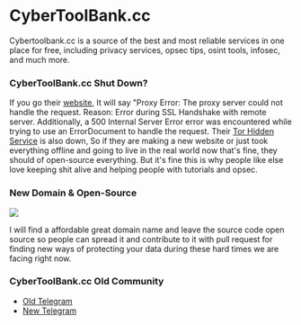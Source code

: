# CyberToolBank.cc
Cybertoolbank.cc is a source of the best and most reliable services in one place for free, including privacy services, opsec tips, osint tools, infosec, and much more.

### CyberToolBank.cc Shut Down?

If you go their [website](https://cybertoolbank.cc), It will say "Proxy Error: The proxy server could not handle the request. Reason: Error during SSL Handshake with remote server. Additionally, a 500 Internal Server Error error was encountered while trying to use an ErrorDocument to handle the request. Their [Tor Hidden Service](http://2snjjrtrlvjqbbex4yzz6fbwdm3o6dwatciruyuqgtk3bdxhzk4ridad.onion/) is also down, So if they are making a new website or just took everything offline and going to live in the real world now that's fine, they should of open-source everything. But it's fine this is why people like else love keeping shit alive and helping people with tutorials and opsec.



### New Domain & Open-Source
![](https://bffr.wtf/r/LQCHLP.jpg?compress=false)

I will find a affordable great domain name and leave the source code open source so people can spread it and contribute to it with pull request for finding new ways of protecting your data during these hard times we are facing right now.

### CyberToolBank.cc Old Community

- [Old Telegram](https://t.me/opsecwikichat)
- [New Telegram](https://t.me/CTB_Chat)
